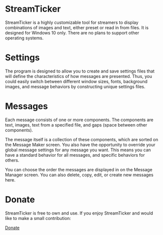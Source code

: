 [//]: # (<img align="left" width="64" height="64" src="https://go1den.com/wp-content/uploads/2021/03/stLogo64.png" alt="StreamTicker">)

# StreamTicker

StreamTicker is a highly customizable tool for streamers to display combinations of images and text, either preset or read in from files. It is designed for Windows 10 only. There are no plans to support other operating systems.

[//]: # (![StreamTicker Example]&#40;https://go1den.com/wp-content/uploads/2021/03/streamTickerExample-1.gif&#41;)

# Settings
The program is designed to allow you to create and save settings files that will define the characteristics of how messages are presented. Thus, you could easily switch between different window sizes, fonts, background images, and message behaviors by constructing unique settings files.

[//]: # (![StreamTicker Settings]&#40;https://go1den.com/wp-content/uploads/2021/03/streamticker_2021-03-23_00-34-40.png&#41;)

# Messages
Each message consists of one or more components. The components are text, images, text from a specified file, and gaps (space between other components).

[//]: # (![StreamTicker Message Component]&#40;https://go1den.com/wp-content/uploads/2021/03/streamticker_2021-03-23_00-37-57.png&#41;)

The message itself is a collection of these components, which are sorted on the Message Maker screen. You also have the opportunity to override your global message settings for any message you want. This means you can have a standard behavior for all messages, and specific behaviors for others.

[//]: # (![StreamTicker Message Maker]&#40;https://go1den.com/wp-content/uploads/2021/03/streamticker_2021-03-23_00-35-02.png&#41;)

You can choose the order the messages are displayed in on the Message Manager screen. You can also delete, copy, edit, or create new messages here.

[//]: # (![StreamTicker Message Manager]&#40;https://go1den.com/wp-content/uploads/2021/03/streamticker_2021-03-23_00-34-52.png&#41;)

# Donate
StreamTicker is free to own and use. If you enjoy StreamTicker and would like to make a small contribution:

[Donate](https://www.paypal.com/donate/?hosted_button_id=LXMBXT59KL578)
